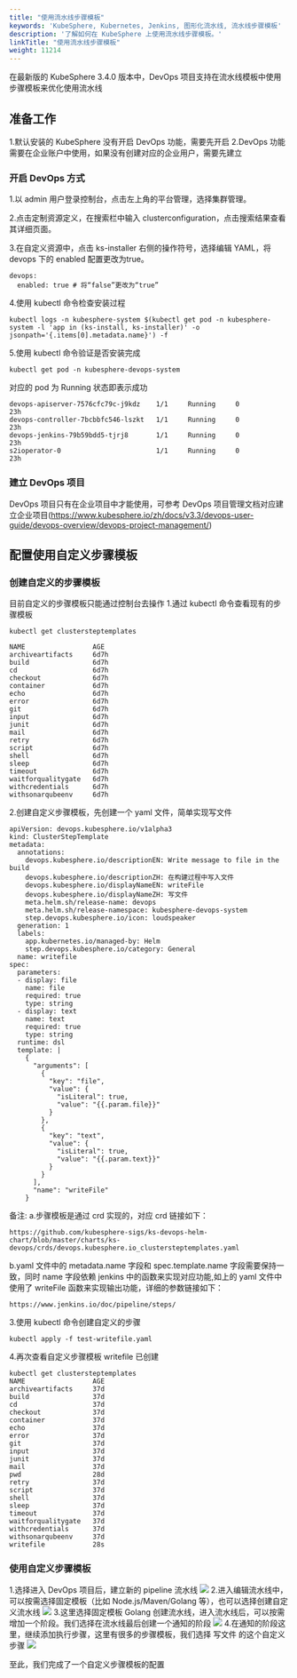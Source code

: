 ```yaml
---
title: "使用流水线步骤模板"
keywords: 'KubeSphere, Kubernetes, Jenkins, 图形化流水线, 流水线步骤模板'
description: '了解如何在 KubeSphere 上使用流水线步骤模板。'
linkTitle: "使用流水线步骤模板"
weight: 11214
---
```



在最新版的 KubeSphere 3.4.0 版本中，DevOps 项目支持在流水线模板中使用步骤模板来优化使用流水线

## 准备工作
1.默认安装的 KubeSphere 没有开启 DevOps 功能，需要先开启
2.DevOps 功能需要在企业账户中使用，如果没有创建对应的企业用户，需要先建立
### 开启 DevOps 方式

1.以 admin 用户登录控制台，点击左上角的平台管理，选择集群管理。

2.点击定制资源定义，在搜索栏中输入 clusterconfiguration，点击搜索结果查看其详细页面。

3.在自定义资源中，点击 ks-installer 右侧的操作符号，选择编辑 YAML，将 devops 下的 enabled 配置更改为true。

```
devops:
  enabled: true # 将“false”更改为“true”

```
4.使用 kubectl 命令检查安装过程
```
kubectl logs -n kubesphere-system $(kubectl get pod -n kubesphere-system -l 'app in (ks-install, ks-installer)' -o jsonpath='{.items[0].metadata.name}') -f

```
5.使用 kubectl 命令验证是否安装完成
```
kubectl get pod -n kubesphere-devops-system
```
对应的 pod 为 Running 状态即表示成功
```
devops-apiserver-7576cfc79c-j9kdz    1/1     Running     0          23h
devops-controller-7bcbbfc546-lszkt   1/1     Running     0          23h
devops-jenkins-79b59bdd5-tjrj8       1/1     Running     0          23h
s2ioperator-0                        1/1     Running     0          23h
```


### 建立 DevOps 项目
DevOps 项目只有在企业项目中才能使用，可参考 DevOps 项目管理文档对应建立企业项目(https://www.kubesphere.io/zh/docs/v3.3/devops-user-guide/devops-overview/devops-project-management/)

## 配置使用自定义步骤模板
### 创建自定义的步骤模板
目前自定义的步骤模板只能通过控制台去操作
1.通过 kubectl 命令查看现有的步骤模板
```
kubectl get clustersteptemplates
```
```
NAME                 AGE
archiveartifacts     6d7h
build                6d7h
cd                   6d7h
checkout             6d7h
container            6d7h
echo                 6d7h
error                6d7h
git                  6d7h
input                6d7h
junit                6d7h
mail                 6d7h
retry                6d7h
script               6d7h
shell                6d7h
sleep                6d7h
timeout              6d7h
waitforqualitygate   6d7h
withcredentials      6d7h
withsonarqubeenv     6d7h
```

2.创建自定义步骤模板，先创建一个 yaml 文件，简单实现写文件
```
apiVersion: devops.kubesphere.io/v1alpha3
kind: ClusterStepTemplate
metadata:
  annotations:
    devops.kubesphere.io/descriptionEN: Write message to file in the build
    devops.kubesphere.io/descriptionZH: 在构建过程中写入文件
    devops.kubesphere.io/displayNameEN: writeFile
    devops.kubesphere.io/displayNameZH: 写文件
    meta.helm.sh/release-name: devops
    meta.helm.sh/release-namespace: kubesphere-devops-system
    step.devops.kubesphere.io/icon: loudspeaker
  generation: 1
  labels:
    app.kubernetes.io/managed-by: Helm
    step.devops.kubesphere.io/category: General
  name: writefile
spec:
  parameters:
  - display: file
    name: file
    required: true
    type: string
  - display: text
    name: text
    required: true
    type: string  
  runtime: dsl
  template: |
    {
      "arguments": [
        {
          "key": "file",
          "value": {
            "isLiteral": true,
            "value": "{{.param.file}}"
          }
        },
        {
          "key": "text",
          "value": {
            "isLiteral": true,
            "value": "{{.param.text}}"
          }
        }
      ],
      "name": "writeFile"
    }
```
备注:
a.步骤模板是通过 crd 实现的，对应 crd 链接如下：
```
https://github.com/kubesphere-sigs/ks-devops-helm-chart/blob/master/charts/ks-devops/crds/devops.kubesphere.io_clustersteptemplates.yaml
```
b.yaml 文件中的 metadata.name 字段和 spec.template.name 字段需要保持一致，同时 name 字段依赖 jenkins 中的函数来实现对应功能,如上的 yaml 文件中使用了 writeFile 函数来实现输出功能，详细的参数链接如下：
```
https://www.jenkins.io/doc/pipeline/steps/
```
3.使用 kubectl 命令创建自定义的步骤
```
kubectl apply -f test-writefile.yaml
```
4.再次查看自定义步骤模板 writefile 已创建
```
kubectl get clustersteptemplates
NAME                 AGE
archiveartifacts     37d
build                37d
cd                   37d
checkout             37d
container            37d
echo                 37d
error                37d
git                  37d
input                37d
junit                37d
mail                 37d
pwd                  28d
retry                37d
script               37d
shell                37d
sleep                37d
timeout              37d
waitforqualitygate   37d
withcredentials      37d
withsonarqubeenv     37d
writefile            28s
```


### 使用自定义步骤模板
1.选择进入 DevOps 项目后，建立新的 pipeline 流水线
![](https://hackmd.io/_uploads/r16xouTah.png)
2.进入编辑流水线中，可以按需选择固定模板（比如  Node.js/Maven/Golang 等），也可以选择创建自定义流水线
![](https://hackmd.io/_uploads/SySmENy0n.png)
3.这里选择固定模板 Golang 创建流水线，进入流水线后，可以按需增加一个阶段。我们选择在流水线最后创建一个通知的阶段
![](https://hackmd.io/_uploads/BJb6NNJAh.png)
4.在通知的阶段这里，继续添加执行步骤，这里有很多的步骤模板，我们选择
写文件 的这个自定义步骤
![](https://hackmd.io/_uploads/HkDXb8Cla.png)


至此，我们完成了一个自定义步骤模板的配置